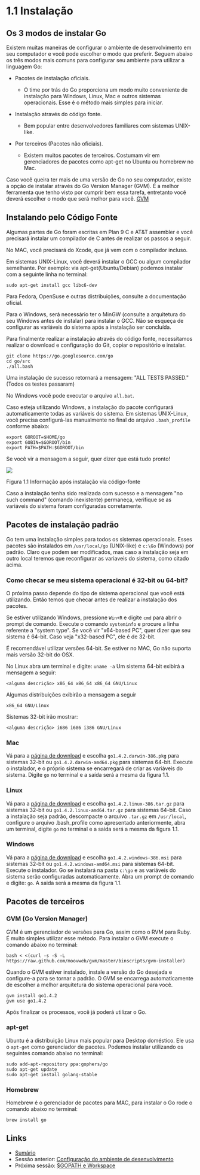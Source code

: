 # 1.1 Instalação

## Os 3 modos de instalar Go

Existem muitas maneiras de configurar o ambiente de desenvolvimento em seu computador e você pode escolher o modo que preferir. Seguem abaixo os três modos mais comuns para configurar seu ambiente para utilizar a linguagem Go:


-  Pacotes de instalação oficiais.
    - O time por trás do Go proporciona um modo muito conveniente de instalação para Windows, Linux, Mac e outros sistemas operacionais. Esse é o método mais simples para iniciar.

- Instalação através do código fonte.
    -  Bem popular entre desenvolvedores familiares com sistemas UNIX-like.

- Por terceiros (Pacotes não oficiais).
    - Existem muitos pacotes de terceiros. Costumam vir em gerenciadores de pacotes como apt-get no Ubuntu ou homebrew no Mac.

Caso você queira ter mais de uma versão de Go no seu computador, existe a opção de instalar através do Go Version Manager (GVM). É a melhor ferramenta que tenho visto por cumprir bem essa tarefa, entretanto você deverá escolher o modo que será melhor para você. [GVM](https://github.com/moovweb/gvm)

## Instalando pelo Código Fonte

Algumas partes de Go foram escritas em Plan 9 C e AT&T assembler e você precisará instalar um compilador de C antes de realizar os passos a seguir.

No MAC, você precisará do Xcode, que já vem com o compilador incluso.

Em sistemas UNIX-Linux, você deverá instalar o GCC ou algum compilador semelhante. Por exemplo: via apt-get(Ubuntu/Debian) podemos instalar com a seguinte linha no terminal:

 `sudo apt-get install gcc libc6-dev`

Para Fedora, OpenSuse e outras distribuições, consulte a documentação oficial.

Para o Windows, será necessário ter o MinGW (consulte a arquitetura do seu Windows antes de instalar) para instalar o GCC. Não se esqueça de configurar as variáveis do sistema após a instalação ser concluída.

Para finalmente realizar a instalação através do código fonte, necessitamos realizar o download e configuração do Git, copiar o repositório e instalar.

	git clone https://go.googlesource.com/go
	cd go/src
	./all.bash 	

Uma instalação de sucesso retornará a mensagem: "ALL TESTS PASSED." (Todos os testes passaram)

No Windows você pode executar o arquivo `all.bat`.


Caso esteja utilizando Windows, a instalação do pacote configurará automaticamente todas as variáveis do sistema. Em sistemas UNIX-Linux, você precisa configurá-las manualmente no final do arquivo `.bash_profile` conforme abaixo:

    export GOROOT=$HOME/go
    export GOBIN=$GOROOT/bin
    export PATH=$PATH:$GOROOT/bin

Se você vir a mensagem a seguir, quer dizer que está tudo pronto!

![](images/1.1.mac.png?raw=true)

Figura 1.1 Informação após instalação via código-fonte

Caso a instalação tenha sido realizada com sucesso e a mensagem "no such command" (comando inexistente) permaneça, verifique se as variáveis do sistema foram configuradas corretamente.

## Pacotes de instalação padrão

Go tem uma instalação simples para todos os sistemas operacionais. Esses pacotes são instalados em `/usr/local/go` (UNIX-like) e `c:\Go` (Windows) por padrão. Claro que podem ser modificados, mas caso a instalação seja em outro local teremos que reconfigurar as variaveis do sistema, como citado acima.

### Como checar se meu sistema operacional é 32-bit ou 64-bit?

O próxima passo depende do tipo de sistema operacional que você está utilizando. Então temos que checar antes de realizar a instalação dos pacotes.

Se estiver utilizando Windows, pressione `Win+R` e digite `cmd` para abrir o prompt de comando. Execute o comando `systeminfo` e procure a linha referente a "system type". Se você vir "x64-based PC", quer dizer que seu sistema é 64-bit. Caso veja "x32-based PC", ele é de 32-bit.

É recomendável utilizar versões 64-bit. Se estiver no MAC, Go não suporta mais versão 32-bit do OSX.

No Linux abra um terminal e digite: `uname -a`
Um sistema 64-bit exibirá a mensagem a seguir:

    <alguma descrição> x86_64 x86_64 x86_64 GNU/Linux

Algumas distribuições exibirão a mensagem a seguir

    x86_64 GNU/Linux

Sistemas 32-bit irão mostrar:

    <alguma descrição> i686 i686 i386 GNU/Linux

### Mac

Vá para a [página de download](https://golang.org/dl/) e escolha `go1.4.2.darwin-386.pkg` para sistemas 32-bit ou `go1.4.2.darwin-amd64.pkg` para sistemas 64-bit. Execute o instalador, e o próprio sistema se encarregará de criar as variáveis do sistema. Digite `go` no terminal e a saída será a mesma da figura 1.1.


### Linux

Vá para a [página de download](https://golang.org/dl/) e escolha `go1.4.2.linux-386.tar.gz` para sistemas 32-bit ou `go1.4.2.linux-amd64.tar.gz` para sistemas 64-bit. Caso a instalação seja padrão, descompacte o arquivo `.tar.gz` em `/usr/local`, configure o arquivo .bash_profile como apresentado anteriormente, abra um terminal, digite `go` no terminal e a saida será a mesma da figura 1.1.


### Windows

Vá para a [página de download](https://golang.org/dl/) e escolha `go1.4.2.windows-386.msi` para sistemas 32-bit ou `go1.4.2.windows-amd64.msi` para sistemas 64-bit. Execute o instalador. Go se instalará na pasta `c:\go` e as variáveis do sistema serão configuradas automaticamente. Abra um prompt de comando e digite: `go`. A saida será a mesma da figura 1.1.

## Pacotes de terceiros

### GVM (Go Version Manager)

GVM é um gerenciador de versões para Go, assim como o RVM para Ruby. É muito simples utilizar esse método. Para instalar o GVM execute o comando abaixo no terminal:

    bash < <(curl -s -S -L https://raw.github.com/moovweb/gvm/master/binscripts/gvm-installer)

Quando o GVM estiver instalado, instale a versão do Go desejada e configure-a para se tornar a padrão. O GVM se encarrega automaticamente de escolher a melhor arquitetura do sistema operacional para você.

    gvm install go1.4.2
    gvm use go1.4.2

Após finalizar os processos, você já poderá utilizar o Go.

### apt-get

Ubuntu é a distribuição Linux mais popular para Desktop doméstico. Ele usa o `apt-get` como gerenciador de pacotes. Podemos instalar utilizando os seguintes comando abaixo no terminal:

    sudo add-apt-repository ppa:gophers/go
    sudo apt-get update
    sudo apt-get install golang-stable

### Homebrew

Homebrew é o gerenciador de pacotes para MAC, para instalar o Go rode o comando abaixo no terminal:

    brew install go

## Links

- [Sumário](preface.md)
- Sessão anterior: [Configuração do ambiente de desenvolvimento](01.0.md)
- Próxima sessão: [$GOPATH e Workspace](01.2.md)
